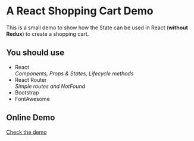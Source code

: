 # A React Shopping Cart Demo

This is a small demo to show how the State can be used in React (**without Redux**) to create a shopping cart.


## You should use
- React  
*Components, Props & States, Lifecycle methods*
- React Router  
*Simple routes and NotFound*
- Bootstrap
- FontAwesome


## Online Demo
[Check the demo](https://fbw-12.github.io/Simple-React-Shop/)
